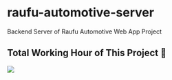 ﻿# raufu-automotive-server
 Backend Server of Raufu Automotive Web App Project
 
## Total Working Hour of This Project 🚀

<img src="https://wakatime.com/badge/user/5d261342-06a0-4615-9707-05a1926dc0b4/project/81d3d67c-0011-448b-a9f3-4cf55b0a0afc.svg">
